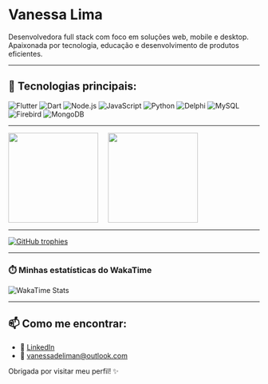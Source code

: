 # Vanessa Lima

Desenvolvedora full stack com foco em soluções web, mobile e desktop.  
Apaixonada por tecnologia, educação e desenvolvimento de produtos eficientes.

---

## 🚀 Tecnologias principais:

![Flutter](https://img.shields.io/badge/Flutter-02569B?style=for-the-badge&logo=flutter&logoColor=white)
![Dart](https://img.shields.io/badge/Dart-0175C2?style=for-the-badge&logo=dart&logoColor=white)
![Node.js](https://img.shields.io/badge/Node.js-339933?style=for-the-badge&logo=nodedotjs&logoColor=white)
![JavaScript](https://img.shields.io/badge/JavaScript-F7DF1E?style=for-the-badge&logo=javascript&logoColor=black)
![Python](https://img.shields.io/badge/Python-3776AB?style=for-the-badge&logo=python&logoColor=white)
![Delphi](https://img.shields.io/badge/Delphi-E60000?style=for-the-badge&logo=embarcadero&logoColor=white)
![MySQL](https://img.shields.io/badge/MySQL-4479A1?style=for-the-badge&logo=mysql&logoColor=white)
![Firebird](https://img.shields.io/badge/Firebird-EE4000?style=for-the-badge)
![MongoDB](https://img.shields.io/badge/MongoDB-47A248?style=for-the-badge&logo=mongodb&logoColor=white)

---

<a href="https://github.com/vanessadeliman">
  <div style="display: flex; gap: 20px; align-items: center;">
    <img height="180em" src="https://github-readme-stats.vercel.app/api?username=vanessadeliman&show_icons=true&theme=dracula&include_all_commits=true&count_private=true" />
    <img height="180em" src="https://github-readme-stats.vercel.app/api/top-langs/?username=vanessadeliman&layout=compact&langs_count=7&theme=dracula" />
  </div>
</a>

---

<a href="https://github.com/vanessadeliman">
  <img src="https://github-profile-trophy.vercel.app/?username=vanessadeliman&theme=dracula&row=1&column=6" alt="GitHub trophies" />
</a>

---

### ⏱️ Minhas estatísticas do WakaTime

![WakaTime Stats](https://wakatime.com/badge/user/vanessadeliman.svg)

---

## 📫 Como me encontrar:

- 💼 [LinkedIn]([https://www.linkedin.com/in/seuusuario](https://www.linkedin.com/in/vanessa-de-lima-nascimento-b3124b19b/))
- 📧 vanessadeliman@outlook.com

Obrigada por visitar meu perfil! ✨
